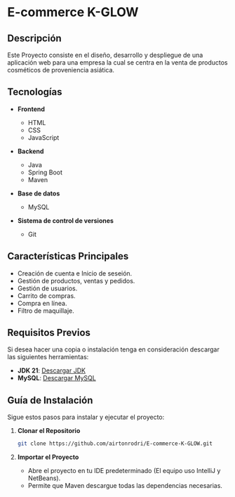 # E-commerce K-GLOW


## **Descripción**
Este Proyecto consiste en el diseño, desarrollo y despliegue de una aplicación web para una empresa la cual se centra en la venta de productos cosméticos de proveniencia asiática. 


## **Tecnologías**
- **Frontend**
  - HTML
  - CSS
  - JavaScript

- **Backend**
  - Java
  - Spring Boot
  - Maven

- **Base de datos**
  - MySQL

- **Sistema de control de versiones**
  - Git


## **Características Principales**
- Creación de cuenta e Inicio de seseión.
- Gestión de productos, ventas y pedidos.
- Gestión de usuarios.
- Carrito de compras.
- Compra en línea.
- Filtro de maquillaje.


## **Requisitos Previos**
Si desea hacer una copia o instalación tenga en consideración descargar las siguientes herramientas:

- **JDK 21**: [Descargar JDK](https://www.oracle.com/java/technologies/javase-jdk21-downloads.html)
- **MySQL**: [Descargar MySQL](https://dev.mysql.com/downloads/mysql/)


## **Guía de Instalación**
Sigue estos pasos para instalar y ejecutar el proyecto:

1. **Clonar el Repositorio**
   ```bash
   git clone https://github.com/airtonrodri/E-commerce-K-GLOW.git
   ```

2. **Importar el Proyecto**
    - Abre el proyecto en tu IDE predeterminado (El equipo uso IntelliJ y NetBeans).
    - Permite que Maven descargue todas las dependencias necesarias.

